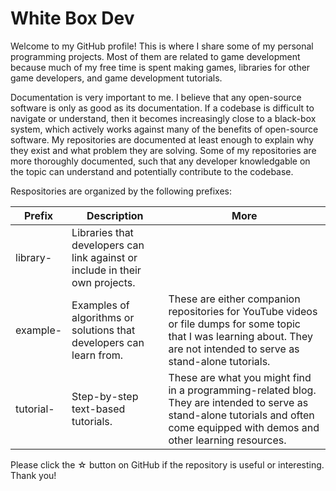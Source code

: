 # White Box Dev

Welcome to my GitHub profile! This is where I share some of my personal programming projects. Most of them are related to game development because much of my free time is spent making games, libraries for other game developers, and game development tutorials.

Documentation is very important to me. I believe that any open-source software is only as good as its documentation. If a codebase is difficult to navigate or understand, then it becomes increasingly close to a black-box system, which actively works against many of the benefits of open-source software. My repositories are documented at least enough to explain why they exist and what problem they are solving. Some of my repositories are more thoroughly documented, such that any developer knowledgable on the topic can understand and potentially contribute to the codebase.

Respositories are organized by the following prefixes:

| Prefix | Description | More |
| ------ | ----------- | ---- |
| library- | Libraries that developers can link against or include in their own projects. | |
| example- | Examples of algorithms or solutions that developers can learn from. | These are either companion repositories for YouTube videos or file dumps for some topic that I was learning about. They are not intended to serve as stand-alone tutorials. |
| tutorial- | Step-by-step text-based tutorials. | These are what you might find in a programming-related blog. They are intended to serve as stand-alone tutorials and often come equipped with demos and other learning resources. |

Please click the ☆ button on GitHub if the repository is useful or interesting. Thank you!

